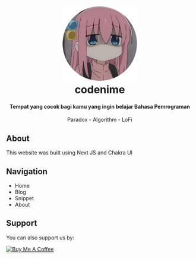 <h1 align="center">
  <br>
  <img src="public/avatar_codenime.png" style="width:200px; height: 200px; text-align: center"/>
  <br>
  codenime
  <br>
</h1>

<h4 align="center">Tempat yang cocok bagi kamu yang ingin belajar Bahasa Pemrograman</h4>

<p align="center">
  Paradox - Algorithm - LoFi
</p>

## About

This website was built using Next JS and Chakra UI

## Navigation

- Home
- Blog
- Snippet
- About

## Support

You can also support us by:

<p align="left">
  <a href="https://www.buymeacoffee.com/4ndrexyz" target="_blank"><img src="https://www.buymeacoffee.com/assets/img/custom_images/purple_img.png" alt="Buy Me A Coffee" style="height: 41px !important;width: 174px !important;box-shadow: 0px 3px 2px 0px rgba(190, 190, 190, 0.5) !important;-webkit-box-shadow: 0px 3px 2px 0px rgba(190, 190, 190, 0.5) !important;" ></a> &nbsp &nbsp
</p>

